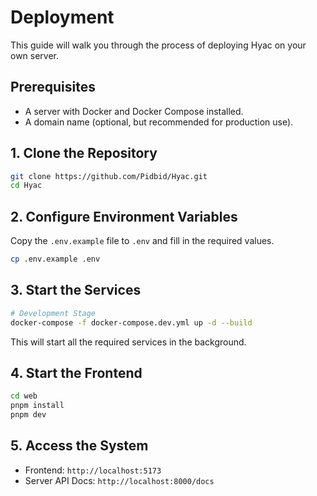 # Deployment

This guide will walk you through the process of deploying Hyac on your own server.

## Prerequisites

- A server with Docker and Docker Compose installed.
- A domain name (optional, but recommended for production use).

## 1. Clone the Repository

```bash
git clone https://github.com/Pidbid/Hyac.git
cd Hyac
```

## 2. Configure Environment Variables

Copy the `.env.example` file to `.env` and fill in the required values.

```bash
cp .env.example .env
```

## 3. Start the Services

```bash
# Development Stage
docker-compose -f docker-compose.dev.yml up -d --build
```

This will start all the required services in the background.

## 4. Start the Frontend

```bash
cd web
pnpm install
pnpm dev
```

## 5. Access the System

- Frontend: `http://localhost:5173`
- Server API Docs: `http://localhost:8000/docs`
